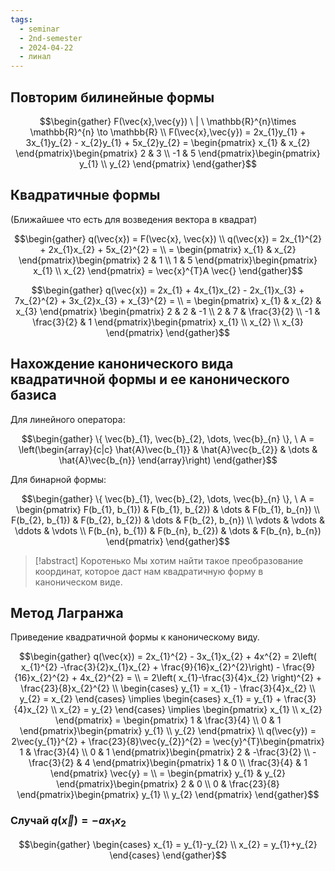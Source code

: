 ```yaml
---
tags:
  - seminar
  - 2nd-semester
  - 2024-04-22
  - линал
---
```


## Повторим билинейные формы

$$\begin{gather}
F(\vec{x},\vec{y}) \ | \ \mathbb{R}^{n}\times \mathbb{R}^{n} \to \mathbb{R} \\
F(\vec{x},\vec{y}) = 2x_{1}y_{1} + 3x_{1}y_{2} - x_{2}y_{1} + 5x_{2}y_{2} = \begin{pmatrix}
x_{1} & x_{2}
\end{pmatrix}\begin{pmatrix}
2 & 3 \\
-1 & 5
\end{pmatrix}\begin{pmatrix}
y_{1} \\
y_{2}
\end{pmatrix}
\end{gather}$$

## Квадратичные формы

(Ближайшее что есть для возведения вектора в квадрат)

$$\begin{gather}
q(\vec{x}) = F(\vec{x}, \vec{x}) \\
q(\vec{x}) = 2x_{1}^{2} + 2x_{1}x_{2} + 5x_{2}^{2} = \\
= \begin{pmatrix}
x_{1} & x_{2}
\end{pmatrix}\begin{pmatrix}
2 & 1 \\
1 & 5
\end{pmatrix}\begin{pmatrix}
x_{1} \\
x_{2}
\end{pmatrix} = \vec{x}^{T}A \vec{}
\end{gather}$$

$$\begin{gather}
q(\vec{x}) = 2x_{1} + 4x_{1}x_{2} - 2x_{1}x_{3} + 7x_{2}^{2} + 3x_{2}x_{3} + x_{3}^{2} =  \\
 = \begin{pmatrix}
x_{1} & x_{2} & x_{3}
\end{pmatrix} \begin{pmatrix}
2 & 2 & -1 \\
2 & 7 & \frac{3}{2} \\
-1 & \frac{3}{2} & 1
\end{pmatrix}\begin{pmatrix}
x_{1} \\
x_{2} \\
x_{3}
\end{pmatrix}
\end{gather}$$

## Нахождение канонического вида квадратичной формы и ее канонического базиса

Для линейного оператора:

$$\begin{gather}
\{ \vec{b}_{1}, \vec{b}_{2}, \dots, \vec{b}_{n}  \}, \ A = \left(\begin{array}{c|c}
\hat{A}\vec{b_{1}} & \hat{A}\vec{b_{2}} & \dots & \hat{A}\vec{b_{n}}
\end{array}\right)
\end{gather}$$

Для бинарной формы:

$$\begin{gather}
\{ \vec{b}_{1}, \vec{b}_{2}, \dots, \vec{b}_{n}  \}, \ A = \begin{pmatrix}
F(b_{1}, b_{1}) & F(b_{1}, b_{2}) & \dots & F(b_{1}, b_{n}) \\
F(b_{2}, b_{1}) & F(b_{2}, b_{2}) & \dots & F(b_{2}, b_{n}) \\
\vdots & \vdots & \ddots & \vdots \\
F(b_{n}, b_{1}) & F(b_{n}, b_{2}) & \dots & F(b_{n}, b_{n})
\end{pmatrix}
\end{gather}$$

> [!abstract] Коротенько
> Мы хотим найти такое преобразование координат, которое даст нам квадратичную форму в каноническом виде.

## Метод Лагранжа 

Приведение квадратичной формы к каноническому виду.

$$\begin{gather}
q(\vec{x}) = 2x_{1}^{2} - 3x_{1}x_{2} + 4x^{2} = 2\left( x_{1}^{2} -\frac{3}{2}x_{1}x_{2} + \frac{9}{16}x_{2}^{2}\right) - \frac{9}{16}x_{2}^{2} + 4x_{2}^{2} = \\
= 2\left( x_{1}-\frac{3}{4}x_{2} \right)^{2} + \frac{23}{8}x_{2}^{2} \\
\begin{cases}
y_{1} = x_{1} - \frac{3}{4}x_{2} \\
y_{2} = x_{2}
\end{cases} \implies \begin{cases}
x_{1} = y_{1} + \frac{3}{4}x_{2} \\
x_{2} = y_{2}
\end{cases} \implies \begin{pmatrix}
x_{1} \\
x_{2}
\end{pmatrix} = \begin{pmatrix}
1 & \frac{3}{4} \\
0 & 1
\end{pmatrix}\begin{pmatrix}
y_{1} \\
y_{2}
\end{pmatrix} \\
q(\vec{y}) = 2\vec{y_{1}}^{2} + \frac{23}{8}\vec{y_{2}}^{2} = \vec{y}^{T}\begin{pmatrix}
1 & \frac{3}{4} \\
0 & 1
\end{pmatrix}\begin{pmatrix}
2 & -\frac{3}{2} \\
-\frac{3}{2} & 4
\end{pmatrix}\begin{pmatrix}
1 & 0 \\
\frac{3}{4} & 1
\end{pmatrix} \vec{y} = \\
= \begin{pmatrix}
y_{1} & y_{2}
\end{pmatrix}\begin{pmatrix}
2 & 0 \\
0 & \frac{23}{8}
\end{pmatrix}\begin{pmatrix}
y_{1} \\
y_{2}
\end{pmatrix}
\end{gather}$$

### Случай $q(\vec{x}) = -ax_{1}x_{2}$

$$\begin{gather}
\begin{cases}
x_{1} = y_{1}-y_{2} \\
x_{2} = y_{1}+y_{2}
\end{cases}
\end{gather}$$